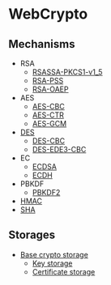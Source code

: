 # WebCrypto

## Mechanisms

- RSA
  - [RSASSA-PKCS1-v1_5](RSA_SSA.md)
  - [RSA-PSS](RSA_PSS.md)
  - [RSA-OAEP](RSA_OAEP.md)
- AES
  - [AES-CBC](AES_CBC.md)
  - [AES-CTR](AES_CTR.md)
  - [AES-GCM](AES_GCM.md)
- [DES](DES.md)
  - [DES-CBC](DES-CBC.md)
  - [DES-EDE3-CBC](DES-EDE3-CBC.md)
- EC
  - [ECDSA](ECDSA.md)
  - [ECDH](ECDH.md)
- PBKDF
  - [PBKDF2](PBKDF2.md)
- [HMAC](HMAC.md)
- [SHA](SHA.md)

## Storages

- [Base crypto storage](CRYPTO_STORAGE.md)
  - [Key storage](KEY_STORAGE.md)
  - [Certificate storage](CERT_STORAGE.md)
